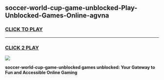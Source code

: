
## soccer-world-cup-game-unblocked-Play-Unblocked-Games-Online-agvna
<h3>
<a href="https://premium76.site?title=soccer-world-cup-game-unblocked&ref=24A">CLICK TO PLAY</a></h3>
<hr>

<h3>
<a href="https://premium76.site?title=soccer-world-cup-game-unblocked&ref=24A">CLICK 2 PLAY</a>
  
</h3>

<a href="https://premium76.site?title=soccer-world-cup-game-unblocked&ref=24A"><img src="https://clearcache.store/games.png"></a>


**soccer-world-cup-game-unblocked games unblocked: Your Gateway to Fun and Accessible Online Gaming**
